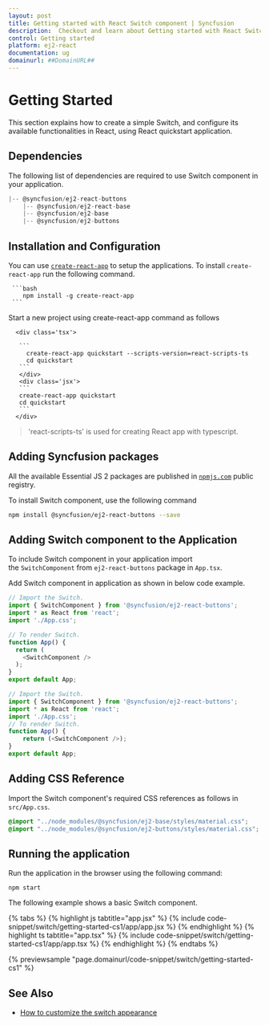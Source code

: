 ```yaml
---
layout: post
title: Getting started with React Switch component | Syncfusion
description:  Checkout and learn about Getting started with React Switch component of Syncfusion Essential JS 2 and more details.
control: Getting started 
platform: ej2-react
documentation: ug
domainurl: ##DomainURL##
---
```


# Getting Started

This section explains how to create a simple Switch, and configure its available functionalities in React, using React quickstart application.

## Dependencies

The following list of dependencies are required to use Switch component in your application.

```javascript
|-- @syncfusion/ej2-react-buttons
    |-- @syncfusion/ej2-react-base
    |-- @syncfusion/ej2-base
    |-- @syncfusion/ej2-buttons
```

## Installation and Configuration

You can use [`create-react-app`](https://github.com/facebookincubator/create-react-app) to setup the applications. To install `create-react-app` run the following command.

     ```bash
        npm install -g create-react-app
     ```

Start a new project using create-react-app command as follows

      <div class='tsx'>

       ```
         create-react-app quickstart --scripts-version=react-scripts-ts
         cd quickstart
       ```
       </div>
       <div class='jsx'>
       ```
       create-react-app quickstart
       cd quickstart
       ```
      </div>

> 'react-scripts-ts' is used for creating React app with typescript.

## Adding Syncfusion packages

All the available Essential JS 2 packages are published in [`npmjs.com`](https://www.npmjs.com/~syncfusionorg) public registry.

To install Switch component, use the following command

```bash
npm install @syncfusion/ej2-react-buttons --save
```

## Adding Switch component to the Application

To include Switch component in your application import the `SwitchComponent` from `ej2-react-buttons` package in `App.tsx`.

Add Switch component in application as shown in below code example.



```ts
// Import the Switch.
import { SwitchComponent } from '@syncfusion/ej2-react-buttons';
import * as React from 'react';
import './App.css';

// To render Switch.
function App() {
  return (
    <SwitchComponent />
  );
}
export default App;
```

```ts
// Import the Switch.
import { SwitchComponent } from '@syncfusion/ej2-react-buttons';
import * as React from 'react';
import './App.css';
// To render Switch.
function App() {
    return (<SwitchComponent />);
}
export default App;
```

## Adding CSS Reference

Import the Switch component's required CSS references as follows in `src/App.css`.

```css
@import "../node_modules/@syncfusion/ej2-base/styles/material.css";
@import "../node_modules/@syncfusion/ej2-buttons/styles/material.css";
```

## Running the application

Run the application in the browser using the following command:

```
npm start
```

The following example shows a basic Switch component.

{% tabs %}
{% highlight js tabtitle="app.jsx" %}
{% include code-snippet/switch/getting-started-cs1/app/app.jsx %}
{% endhighlight %}
{% highlight ts tabtitle="app.tsx" %}
{% include code-snippet/switch/getting-started-cs1/app/app.tsx %}
{% endhighlight %}
{% endtabs %}

 {% previewsample "page.domainurl/code-snippet/switch/getting-started-cs1" %}

## See Also

* [How to customize the switch appearance](./how-to/customize-the-appearance-of-a-switch)